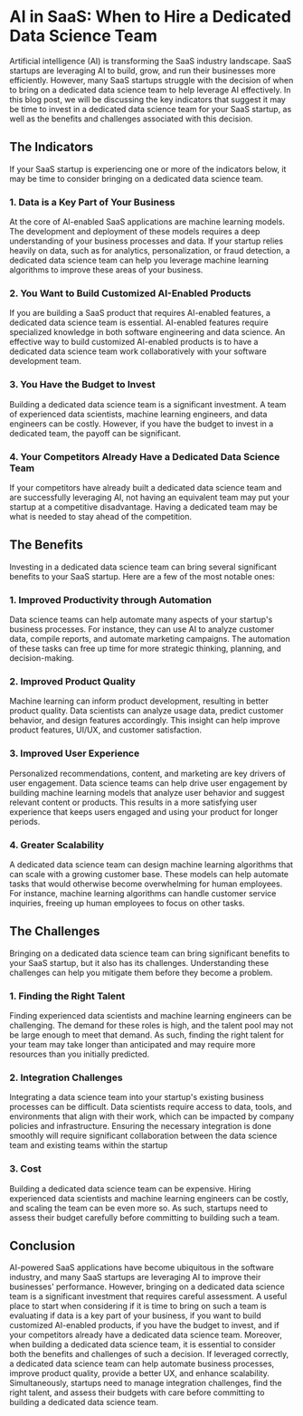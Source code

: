 # AI in SaaS: When to Hire a Dedicated Data Science Team

Artificial intelligence (AI) is transforming the SaaS industry landscape. SaaS startups are leveraging AI to build, grow, and run their businesses more efficiently. However, many SaaS startups struggle with the decision of when to bring on a dedicated data science team to help leverage AI effectively. In this blog post, we will be discussing the key indicators that suggest it may be time to invest in a dedicated data science team for your SaaS startup, as well as the benefits and challenges associated with this decision. 

## The Indicators

If your SaaS startup is experiencing one or more of the indicators below, it may be time to consider bringing on a dedicated data science team.

### 1. Data is a Key Part of Your Business

At the core of AI-enabled SaaS applications are machine learning models. The development and deployment of these models requires a deep understanding of your business processes and data. If your startup relies heavily on data, such as for analytics, personalization, or fraud detection, a dedicated data science team can help you leverage machine learning algorithms to improve these areas of your business.

### 2. You Want to Build Customized AI-Enabled Products

If you are building a SaaS product that requires AI-enabled features, a dedicated data science team is essential. AI-enabled features require specialized knowledge in both software engineering and data science. An effective way to build customized AI-enabled products is to have a dedicated data science team work collaboratively with your software development team.

### 3. You Have the Budget to Invest

Building a dedicated data science team is a significant investment. A team of experienced data scientists, machine learning engineers, and data engineers can be costly. However, if you have the budget to invest in a dedicated team, the payoff can be significant.

### 4. Your Competitors Already Have a Dedicated Data Science Team

If your competitors have already built a dedicated data science team and are successfully leveraging AI, not having an equivalent team may put your startup at a competitive disadvantage. Having a dedicated team may be what is needed to stay ahead of the competition.

## The Benefits

Investing in a dedicated data science team can bring several significant benefits to your SaaS startup. Here are a few of the most notable ones:

### 1. Improved Productivity through Automation

Data science teams can help automate many aspects of your startup's business processes. For instance, they can use AI to analyze customer data, compile reports, and automate marketing campaigns. The automation of these tasks can free up time for more strategic thinking, planning, and decision-making.

### 2. Improved Product Quality

Machine learning can inform product development, resulting in better product quality. Data scientists can analyze usage data, predict customer behavior, and design features accordingly. This insight can help improve product features, UI/UX, and customer satisfaction.

### 3. Improved User Experience

Personalized recommendations, content, and marketing are key drivers of user engagement. Data science teams can help drive user engagement by building machine learning models that analyze user behavior and suggest relevant content or products. This results in a more satisfying user experience that keeps users engaged and using your product for longer periods.

### 4. Greater Scalability

A dedicated data science team can design machine learning algorithms that can scale with a growing customer base. These models can help automate tasks that would otherwise become overwhelming for human employees. For instance, machine learning algorithms can handle customer service inquiries, freeing up human employees to focus on other tasks.

## The Challenges

Bringing on a dedicated data science team can bring significant benefits to your SaaS startup, but it also has its challenges. Understanding these challenges can help you mitigate them before they become a problem.

### 1. Finding the Right Talent

Finding experienced data scientists and machine learning engineers can be challenging. The demand for these roles is high, and the talent pool may not be large enough to meet that demand. As such, finding the right talent for your team may take longer than anticipated and may require more resources than you initially predicted.

### 2. Integration Challenges

Integrating a data science team into your startup's existing business processes can be difficult. Data scientists require access to data, tools, and environments that align with their work, which can be impacted by company policies and infrastructure. Ensuring the necessary integration is done smoothly will require significant collaboration between the data science team and existing teams within the startup

### 3. Cost

Building a dedicated data science team can be expensive. Hiring experienced data scientists and machine learning engineers can be costly, and scaling the team can be even more so. As such, startups need to assess their budget carefully before committing to building such a team.

## Conclusion

AI-powered SaaS applications have become ubiquitous in the software industry, and many SaaS startups are leveraging AI to improve their businesses' performance. However, bringing on a dedicated data science team is a significant investment that requires careful assessment. A useful place to start when considering if it is time to bring on such a team is evaluating if data is a key part of your business, if you want to build customized AI-enabled products, if you have the budget to invest, and if your competitors already have a dedicated data science team. Moreover, when building a dedicated data science team, it is essential to consider both the benefits and challenges of such a decision. If leveraged correctly, a dedicated data science team can help automate business processes, improve product quality, provide a better UX, and enhance scalability. Simultaneously, startups need to manage integration challenges, find the right talent, and assess their budgets with care before committing to building a dedicated data science team.